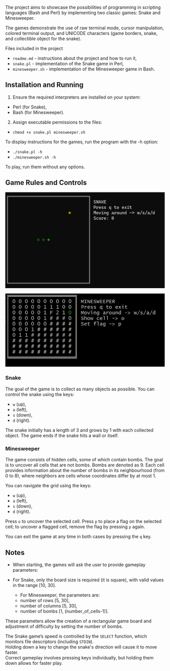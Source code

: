 The project aims to showcase the possibilities of programming in scripting languages (Bash and Perl) by implementing two classic games: Snake and Minesweeper.

The games demonstrate the use of raw terminal mode, cursor manipulation, colored terminal output, and UNICODE characters (game borders, snake, and collectible object for the snake).


Files included in the project

- `readme.md` - instructions about the project and how to run it,
- `snake.pl` - implementation of the Snake game in Perl,
- `minesweeper.sh` - implementation of the Minesweeper game in Bash.

## Installation and Running

1. Ensure the required interpreters are installed on your system:

- Perl (for Snake),
- Bash (for Minesweeper).

2. Assign executable permissions to the files:

- `chmod +x snake.pl minesweeper.sh`


To display instructions for the games, run the program with the -h option:

- `./snake.pl -h`
- `./minesweeper.sh -h`

To play, run them without any  options.

  
## Game Rules and Controls

![Snake](images/snake.png)

![Minesweeper](images/minesweeper.png)


### Snake

The goal of the game is to collect as many objects as possible.
You can control the snake using the keys:

- `w` (up),
- `a` (left),
- `s` (down),
- `d` (right).


The snake initially has a length of 3 and grows by 1 with each collected object.
The game ends if the snake hits a wall or itself.

  
### Minesweeper

The game consists of hidden cells, some of which contain bombs.
The goal is to uncover all cells that are not bombs.
Bombs are denoted as 9.
Each cell provides information about the number of bombs in its neighbourhood (from 0 to 8), where neighbors are cells whose coordinates differ by at most 1.

You can navigate the grid using the keys:

- `w` (up),
- `a` (left),
- `s` (down),
- `d` (right).

  
Press `o` to uncover the selected cell.
Press `p` to place a flag on the selected cell; to uncover a flagged cell, remove the flag by pressing `p` again.

You can exit the game at any time in both cases by pressing the `q` key.


## Notes

- When starting, the games will ask the user to provide gameplay parameters:

- For Snake, only the board size is required (it is square), with valid values in the range [10, 30].
	- For Minesweeper, the parameters are:
	- number of rows [5, 30],
	- number of columns [5, 30],
	- number of bombs [1, (number_of_cells-1)].
	
These parameters allow the creation of a rectangular game board and adjustment of difficulty by setting the number of bombs.

The Snake game’s speed is controlled by the `SELECT` function, which monitors file descriptors (including `STDIN`).  
Holding down a key to change the snake's direction will cause it to move faster.  
Correct gameplay involves pressing keys individually, but holding them down allows for faster play.